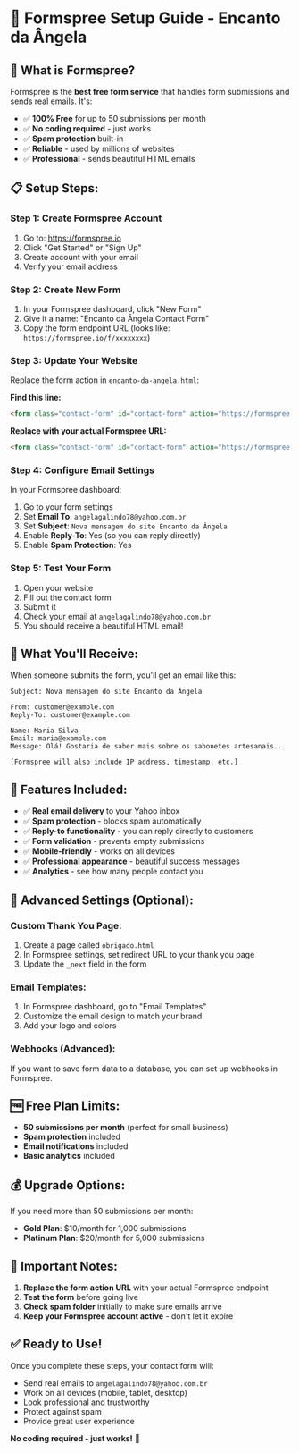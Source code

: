 # 📧 Formspree Setup Guide - Encanto da Ângela

## 🚀 **What is Formspree?**
Formspree is the **best free form service** that handles form submissions and sends real emails. It's:
- ✅ **100% Free** for up to 50 submissions per month
- ✅ **No coding required** - just works
- ✅ **Spam protection** built-in
- ✅ **Reliable** - used by millions of websites
- ✅ **Professional** - sends beautiful HTML emails

## 📋 **Setup Steps:**

### **Step 1: Create Formspree Account**
1. Go to: https://formspree.io
2. Click "Get Started" or "Sign Up"
3. Create account with your email
4. Verify your email address

### **Step 2: Create New Form**
1. In your Formspree dashboard, click "New Form"
2. Give it a name: "Encanto da Ângela Contact Form"
3. Copy the form endpoint URL (looks like: `https://formspree.io/f/xxxxxxxx`)

### **Step 3: Update Your Website**
Replace the form action in `encanto-da-angela.html`:

**Find this line:**
```html
<form class="contact-form" id="contact-form" action="https://formspree.io/f/xpwnqkqr" method="POST">
```

**Replace with your actual Formspree URL:**
```html
<form class="contact-form" id="contact-form" action="https://formspree.io/f/YOUR_ACTUAL_FORM_ID" method="POST">
```

### **Step 4: Configure Email Settings**
In your Formspree dashboard:
1. Go to your form settings
2. Set **Email To**: `angelagalindo78@yahoo.com.br`
3. Set **Subject**: `Nova mensagem do site Encanto da Ângela`
4. Enable **Reply-To**: Yes (so you can reply directly)
5. Enable **Spam Protection**: Yes

### **Step 5: Test Your Form**
1. Open your website
2. Fill out the contact form
3. Submit it
4. Check your email at `angelagalindo78@yahoo.com.br`
5. You should receive a beautiful HTML email!

## 📧 **What You'll Receive:**

When someone submits the form, you'll get an email like this:

```
Subject: Nova mensagem do site Encanto da Ângela

From: customer@example.com
Reply-To: customer@example.com

Name: Maria Silva
Email: maria@example.com
Message: Olá! Gostaria de saber mais sobre os sabonetes artesanais...

[Formspree will also include IP address, timestamp, etc.]
```

## 🎯 **Features Included:**

- ✅ **Real email delivery** to your Yahoo inbox
- ✅ **Spam protection** - blocks spam automatically
- ✅ **Reply-to functionality** - you can reply directly to customers
- ✅ **Form validation** - prevents empty submissions
- ✅ **Mobile-friendly** - works on all devices
- ✅ **Professional appearance** - beautiful success messages
- ✅ **Analytics** - see how many people contact you

## 🔧 **Advanced Settings (Optional):**

### **Custom Thank You Page:**
1. Create a page called `obrigado.html`
2. In Formspree settings, set redirect URL to your thank you page
3. Update the `_next` field in the form

### **Email Templates:**
1. In Formspree dashboard, go to "Email Templates"
2. Customize the email design to match your brand
3. Add your logo and colors

### **Webhooks (Advanced):**
If you want to save form data to a database, you can set up webhooks in Formspree.

## 🆓 **Free Plan Limits:**
- **50 submissions per month** (perfect for small business)
- **Spam protection** included
- **Email notifications** included
- **Basic analytics** included

## 💰 **Upgrade Options:**
If you need more than 50 submissions per month:
- **Gold Plan**: $10/month for 1,000 submissions
- **Platinum Plan**: $20/month for 5,000 submissions

## 🚨 **Important Notes:**

1. **Replace the form action URL** with your actual Formspree endpoint
2. **Test the form** before going live
3. **Check spam folder** initially to make sure emails arrive
4. **Keep your Formspree account active** - don't let it expire

## ✅ **Ready to Use!**

Once you complete these steps, your contact form will:
- Send real emails to `angelagalindo78@yahoo.com.br`
- Work on all devices (mobile, tablet, desktop)
- Look professional and trustworthy
- Protect against spam
- Provide great user experience

**No coding required - just works!** 🎉
